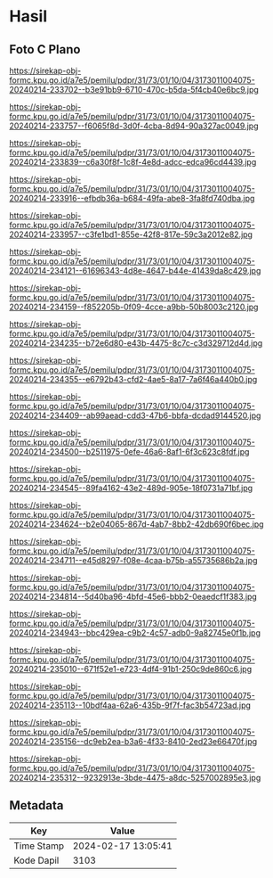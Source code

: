 # Hasil

## Foto C Plano

https://sirekap-obj-formc.kpu.go.id/a7e5/pemilu/pdpr/31/73/01/10/04/3173011004075-20240214-233702--b3e91bb9-6710-470c-b5da-5f4cb40e6bc9.jpg

https://sirekap-obj-formc.kpu.go.id/a7e5/pemilu/pdpr/31/73/01/10/04/3173011004075-20240214-233757--f6065f8d-3d0f-4cba-8d94-90a327ac0049.jpg

https://sirekap-obj-formc.kpu.go.id/a7e5/pemilu/pdpr/31/73/01/10/04/3173011004075-20240214-233839--c6a30f8f-1c8f-4e8d-adcc-edca96cd4439.jpg

https://sirekap-obj-formc.kpu.go.id/a7e5/pemilu/pdpr/31/73/01/10/04/3173011004075-20240214-233916--efbdb36a-b684-49fa-abe8-3fa8fd740dba.jpg

https://sirekap-obj-formc.kpu.go.id/a7e5/pemilu/pdpr/31/73/01/10/04/3173011004075-20240214-233957--c3fe1bd1-855e-42f8-817e-59c3a2012e82.jpg

https://sirekap-obj-formc.kpu.go.id/a7e5/pemilu/pdpr/31/73/01/10/04/3173011004075-20240214-234121--61696343-4d8e-4647-b44e-41439da8c429.jpg

https://sirekap-obj-formc.kpu.go.id/a7e5/pemilu/pdpr/31/73/01/10/04/3173011004075-20240214-234159--f852205b-0f09-4cce-a9bb-50b8003c2120.jpg

https://sirekap-obj-formc.kpu.go.id/a7e5/pemilu/pdpr/31/73/01/10/04/3173011004075-20240214-234235--b72e6d80-e43b-4475-8c7c-c3d329712d4d.jpg

https://sirekap-obj-formc.kpu.go.id/a7e5/pemilu/pdpr/31/73/01/10/04/3173011004075-20240214-234355--e6792b43-cfd2-4ae5-8a17-7a6f46a440b0.jpg

https://sirekap-obj-formc.kpu.go.id/a7e5/pemilu/pdpr/31/73/01/10/04/3173011004075-20240214-234409--ab99aead-cdd3-47b6-bbfa-dcdad9144520.jpg

https://sirekap-obj-formc.kpu.go.id/a7e5/pemilu/pdpr/31/73/01/10/04/3173011004075-20240214-234500--b2511975-0efe-46a6-8af1-6f3c623c8fdf.jpg

https://sirekap-obj-formc.kpu.go.id/a7e5/pemilu/pdpr/31/73/01/10/04/3173011004075-20240214-234545--89fa4162-43e2-489d-905e-18f0731a71bf.jpg

https://sirekap-obj-formc.kpu.go.id/a7e5/pemilu/pdpr/31/73/01/10/04/3173011004075-20240214-234624--b2e04065-867d-4ab7-8bb2-42db690f6bec.jpg

https://sirekap-obj-formc.kpu.go.id/a7e5/pemilu/pdpr/31/73/01/10/04/3173011004075-20240214-234711--e45d8297-f08e-4caa-b75b-a55735686b2a.jpg

https://sirekap-obj-formc.kpu.go.id/a7e5/pemilu/pdpr/31/73/01/10/04/3173011004075-20240214-234814--5d40ba96-4bfd-45e6-bbb2-0eaedcf1f383.jpg

https://sirekap-obj-formc.kpu.go.id/a7e5/pemilu/pdpr/31/73/01/10/04/3173011004075-20240214-234943--bbc429ea-c9b2-4c57-adb0-9a82745e0f1b.jpg

https://sirekap-obj-formc.kpu.go.id/a7e5/pemilu/pdpr/31/73/01/10/04/3173011004075-20240214-235010--671f52e1-e723-4df4-91b1-250c9de860c6.jpg

https://sirekap-obj-formc.kpu.go.id/a7e5/pemilu/pdpr/31/73/01/10/04/3173011004075-20240214-235113--10bdf4aa-62a6-435b-9f7f-fac3b54723ad.jpg

https://sirekap-obj-formc.kpu.go.id/a7e5/pemilu/pdpr/31/73/01/10/04/3173011004075-20240214-235156--dc9eb2ea-b3a6-4f33-8410-2ed23e66470f.jpg

https://sirekap-obj-formc.kpu.go.id/a7e5/pemilu/pdpr/31/73/01/10/04/3173011004075-20240214-235312--9232913e-3bde-4475-a8dc-5257002895e3.jpg


## Metadata

| Key        | Value               |
| ---------- | ------------------- |
| Time Stamp | 2024-02-17 13:05:41 |
| Kode Dapil | 3103                |



